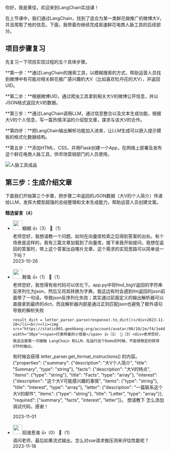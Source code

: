 你好，我是黄佳，欢迎来到LangChain实战课！

在上节课中，我们通过LangChain，找到了适合为某一类鲜花做推广的微博大V，并且爬取了他的信息。下面，我带着你继续完成易速鲜花电商人脉工具的后续部分。

## 项目步骤复习

先复习一下项目实现过程的五个具体步骤。

**第一步：**通过LangChain的搜索工具，以模糊搜索的方式，帮助运营人员找到微博中有可能对相关鲜花推广感兴趣的大V（比如喜欢牡丹花的大V），并返回UID。

**第二步：**根据微博UID，通过爬虫工具拿到相关大V的微博公开信息，并以JSON格式返回大V的数据。

**第三步：**通过LangChain调用LLM，通过信息整合以及文本生成功能，根据大V的个人信息，写一篇热情洋溢的介绍型文章，谋求与该大V的合作。

**第四步：**把LangChain输出解析功能加入进来，让LLM生成可以嵌入提示模板的格式化数据结构。

**第五步：**添加HTML、CSS，并用Flask创建一个App，在网络上部署及发布这个鲜花电商人脉工具，供市场营销部门的人员使用。

![](https://static001.geekbang.org/resource/image/27/23/27d8byyfcacec4e4d584ba5f55b70a23.jpg?wh=1744x2038 "人脉工具成品")

## **第三步：生成介绍文章**

下面我们开始第三个步骤，把步骤二中返回的JSON数据（大V的个人简介）传递给LLM，发挥大模型超强的总结整理和文本生成能力，帮助运营人员创建文案。
<div><strong>精选留言（4）</strong></div><ul>
<li><img src="https://static001.geekbang.org/account/avatar/00/25/4e/17/2e131ff0.jpg" width="30px"><span>蝈蝈</span> 👍（3） 💬（1）<div>老师您好，我想请教一个问题，如何在向量库检索之后得到答案的出处。有个场景是这样的，我有三篇文章加载到了向量库，接下来我开始提问，我想在返回的答案时，带上这个答案出自哪片文章，这个需求的实现思路可以简单说一下吗？</div>2023-10-26</li><br/><li><img src="https://static001.geekbang.org/account/avatar/00/10/0f/e3/c49aa508.jpg" width="30px"><span>鲸鱼</span> 👍（1） 💬（1）<div>老师您好，我觉得有些代码可以优化下。app.py中将find_bigV返回的字符串反序列化为json，然后又将其转换为字典，我这边有时会遇到llm返回的json前面带了一句话，导致json反序列化失败；其实通过前面定义的输出解析器可以直接拿到最终的dict，而且解析器内部是通过正则匹配json也避免了额外语句导致的解析失败

    result_dict = letter_parser.parse(response).to_dict()</div>2023-11-20</li><br/><li><img src="https://static001.geekbang.org/account/avatar/00/10/2e/f4/1e4d6941.jpg" width="30px"><span>打奥特曼的小怪兽</span> 👍（1） 💬（3）<div>老师您好，我这边是第一次接触 LangChain 和LLM。在运行这个Demo的时候，不能很稳定的获得GTP的输出。
有时候会获得
letter_parser.get_format_instructions() 的内容。
{&quot;properties&quot;: {&quot;summary&quot;: {&quot;description&quot;: &quot;大V个人简介&quot;, &quot;title&quot;: &quot;Summary&quot;, &quot;type&quot;: &quot;string&quot;}, &quot;facts&quot;: {&quot;description&quot;: &quot;大V的特点&quot;, &quot;items&quot;: {&quot;type&quot;: &quot;string&quot;}, &quot;title&quot;: &quot;Facts&quot;, &quot;type&quot;: &quot;array&quot;}, &quot;interest&quot;: {&quot;description&quot;: &quot;这个大V可能感兴趣的事情&quot;, &quot;items&quot;: {&quot;type&quot;: &quot;string&quot;}, &quot;title&quot;: &quot;Interest&quot;, &quot;type&quot;: &quot;array&quot;}, &quot;letter&quot;: {&quot;description&quot;: &quot;一篇联系这个大V的邮件&quot;, &quot;items&quot;: {&quot;type&quot;: &quot;string&quot;}, &quot;title&quot;: &quot;Letter&quot;, &quot;type&quot;: &quot;array&quot;}}, &quot;required&quot;: [&quot;summary&quot;, &quot;facts&quot;, &quot;interest&quot;, &quot;letter&quot;]}。
想请教下 怎么添加调试代码，感谢！</div>2023-11-01</li><br/><li><img src="https://static001.geekbang.org/account/avatar/00/0f/79/26/9ac98036.jpg" width="30px"><span>招谁惹谁</span> 👍（0） 💬（1）<div>请问老师，最后如果流式输出，怎么对sse请求做压测来评估性能呢？</div>2023-11-18</li><br/>
</ul>